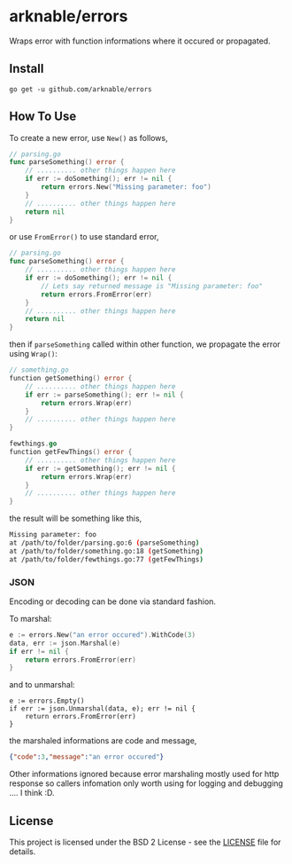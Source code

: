 # arknable/errors

Wraps error with function informations where it occured or propagated.

## Install

`go get -u github.com/arknable/errors`

## How To Use

To create a new error, use `New()` as follows,
```go
// parsing.go
func parseSomething() error {
    // .......... other things happen here
    if err := doSomething(); err != nil {
        return errors.New("Missing parameter: foo")
    }    
    // .......... other things happen here
    return nil
}
```

or use `FromError()` to use standard error,
```go
// parsing.go
func parseSomething() error {
    // .......... other things happen here
    if err := doSomething(); err != nil {
        // Lets say returned message is "Missing parameter: foo"
        return errors.FromError(err) 
    }    
    // .......... other things happen here
    return nil
}
```

then if `parseSomething` called within other function, we propagate the error using `Wrap()`:

```go
// something.go
function getSomething() error {
    // .......... other things happen here
    if err := parseSomething(); err != nil {
        return errors.Wrap(err)
    }
    // .......... other things happen here
}
```

```go
fewthings.go
function getFewThings() error {
    // .......... other things happen here
    if err := getSomething(); err != nil {
        return errors.Wrap(err)
    }
    // .......... other things happen here
}
```

the result will be something like this,
```bash
Missing parameter: foo
at /path/to/folder/parsing.go:6 (parseSomething)
at /path/to/folder/something.go:18 (getSomething)
at /path/to/folder/fewthings.go:77 (getFewThings)
```

### JSON

Encoding or decoding can be done via standard fashion.

To marshal:
```go
e := errors.New("an error occured").WithCode(3)
data, err := json.Marshal(e)
if err != nil {
    return errors.FromError(err)
}
```

and to unmarshal:
```
e := errors.Empty()
if err := json.Unmarshal(data, e); err != nil {
    return errors.FromError(err)
}
```

the marshaled informations are code and message,
```json
{"code":3,"message":"an error occured"}
```

Other informations ignored because error marshaling mostly used for http response so callers infomation only worth using for logging and debugging .... I think :D.

## License

This project is licensed under the BSD 2 License - see the [LICENSE](LICENSE) file for details.

